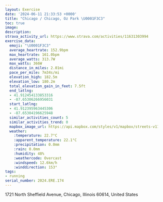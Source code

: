 ```yaml
---
layout: Exercise
date: '2024-06-11 21:33:53 +0000'
title: "Chicago / Chicago, Oz Park \U0001F3C3"
toc: true
image:
description:
strava_activity_url: https://www.strava.com/activities/11631303994
exercise_data:
  emoji: "\U0001F3C3"
  average_heartrate: 152.9bpm
  max_heartrate: 161.0bpm
  average_watts: 313.7W
  max_watts: 366W
  distance_in_miles: 2.01mi
  pace_per_mile: 7m34s/mi
  elevation_high: 182.5m
  elevation_low: 180.2m
  total_elevation_gain_in_feet: 7.5ft
  end_latlng:
  - 41.912454133853316
  - -87.65306266956031
  start_latlng:
  - 41.912395963445306
  - -87.65304196625948
  similar_activities_count: 5
  similar_activities_trend: 0
  mapbox_image_url: https://api.mapbox.com/styles/v1/mapbox/streets-v11/static/path-5+787af2-1.0(mhy~Fzl~uOCaCESIEMAq%40F%7BIFIAGEAWJiJCe%40EMYCkFJeDBCCAMAuECWEKKCsACmC%3FcBGESC%7D%40%3Fq%40Fk%40Bm%40KaDKw%40M%5BIAYDY%40ICEGDw%40AkB%40WBIHChADJDFFBVC~ABh%40Fd%40DJHHV%40nCKfBAt%40BRFBJ%40ZCvCBTLJRBpAG~QSjB%3FT%40FBDPA~HJnU),pin-s-s+e5b22e(-87.6515,41.91383),pin-s-f+89ae00(-87.65136,41.91371)/auto/800x800?access_token=pk.eyJ1Ijoiam9zaGJlY2ttYW4iLCJhIjoiY205eWR2aDd1MWZ6djJrbXc4a3M0bWZleiJ9.XiG9OWkNcZk2QzjJbxLB4A
  weather:
    :temperature: 22.7°C
    :apparent_temperature: 22.1°C
    :precipitation: 0.0mm
    :rain: 0.0mm
    :humidity: 48%
    :weathercode: Overcast
    :windspeed: 12.6km/h
    :winddirection: 153°
tags:
- running
serial_number: 2024.ERE.174
---
```

1721 North Sheffield Avenue, Chicago, Illinois 60614, United States
